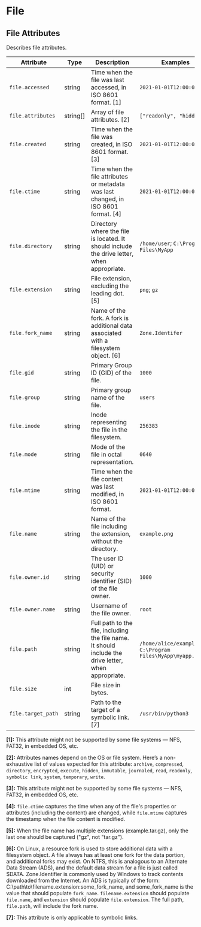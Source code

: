 <!--- Hugo front matter used to generate the website version of this page:
--->

<!-- NOTE: THIS FILE IS AUTOGENERATED. DO NOT EDIT BY HAND. -->
<!-- see templates/registry/markdown/attribute_namespace.md.j2 -->

# File

## File Attributes

Describes file attributes.

| Attribute          | Type     | Description                                                                                           | Examples                                                      | Stability                                                        |
| ------------------ | -------- | ----------------------------------------------------------------------------------------------------- | ------------------------------------------------------------- | ---------------------------------------------------------------- |
| `file.accessed`    | string   | Time when the file was last accessed, in ISO 8601 format. [1]                                         | `2021-01-01T12:00:00Z`                                        | ![Experimental](https://img.shields.io/badge/-experimental-blue) |
| `file.attributes`  | string[] | Array of file attributes. [2]                                                                         | `["readonly", "hidden"]`                                      | ![Experimental](https://img.shields.io/badge/-experimental-blue) |
| `file.created`     | string   | Time when the file was created, in ISO 8601 format. [3]                                               | `2021-01-01T12:00:00Z`                                        | ![Experimental](https://img.shields.io/badge/-experimental-blue) |
| `file.ctime`       | string   | Time when the file attributes or metadata was last changed, in ISO 8601 format. [4]                   | `2021-01-01T12:00:00Z`                                        | ![Experimental](https://img.shields.io/badge/-experimental-blue) |
| `file.directory`   | string   | Directory where the file is located. It should include the drive letter, when appropriate.            | `/home/user`; `C:\Program Files\MyApp`                        | ![Experimental](https://img.shields.io/badge/-experimental-blue) |
| `file.extension`   | string   | File extension, excluding the leading dot. [5]                                                        | `png`; `gz`                                                   | ![Experimental](https://img.shields.io/badge/-experimental-blue) |
| `file.fork_name`   | string   | Name of the fork. A fork is additional data associated with a filesystem object. [6]                  | `Zone.Identifer`                                              | ![Experimental](https://img.shields.io/badge/-experimental-blue) |
| `file.gid`         | string   | Primary Group ID (GID) of the file.                                                                   | `1000`                                                        | ![Experimental](https://img.shields.io/badge/-experimental-blue) |
| `file.group`       | string   | Primary group name of the file.                                                                       | `users`                                                       | ![Experimental](https://img.shields.io/badge/-experimental-blue) |
| `file.inode`       | string   | Inode representing the file in the filesystem.                                                        | `256383`                                                      | ![Experimental](https://img.shields.io/badge/-experimental-blue) |
| `file.mode`        | string   | Mode of the file in octal representation.                                                             | `0640`                                                        | ![Experimental](https://img.shields.io/badge/-experimental-blue) |
| `file.mtime`       | string   | Time when the file content was last modified, in ISO 8601 format.                                     | `2021-01-01T12:00:00Z`                                        | ![Experimental](https://img.shields.io/badge/-experimental-blue) |
| `file.name`        | string   | Name of the file including the extension, without the directory.                                      | `example.png`                                                 | ![Experimental](https://img.shields.io/badge/-experimental-blue) |
| `file.owner.id`    | string   | The user ID (UID) or security identifier (SID) of the file owner.                                     | `1000`                                                        | ![Experimental](https://img.shields.io/badge/-experimental-blue) |
| `file.owner.name`  | string   | Username of the file owner.                                                                           | `root`                                                        | ![Experimental](https://img.shields.io/badge/-experimental-blue) |
| `file.path`        | string   | Full path to the file, including the file name. It should include the drive letter, when appropriate. | `/home/alice/example.png`; `C:\Program Files\MyApp\myapp.exe` | ![Experimental](https://img.shields.io/badge/-experimental-blue) |
| `file.size`        | int      | File size in bytes.                                                                                   |                                                               | ![Experimental](https://img.shields.io/badge/-experimental-blue) |
| `file.target_path` | string   | Path to the target of a symbolic link. [7]                                                            | `/usr/bin/python3`                                            | ![Experimental](https://img.shields.io/badge/-experimental-blue) |

**[1]:** This attribute might not be supported by some file systems — NFS, FAT32, in embedded OS, etc.

**[2]:** Attributes names depend on the OS or file system. Here’s a non-exhaustive list of values expected for this attribute: `archive`, `compressed`, `directory`, `encrypted`, `execute`, `hidden`, `immutable`, `journaled`, `read`, `readonly`, `symbolic link`, `system`, `temporary`, `write`.

**[3]:** This attribute might not be supported by some file systems — NFS, FAT32, in embedded OS, etc.

**[4]:** `file.ctime` captures the time when any of the file's properties or attributes (including the content) are changed, while `file.mtime` captures the timestamp when the file content is modified.

**[5]:** When the file name has multiple extensions (example.tar.gz), only the last one should be captured ("gz", not "tar.gz").

**[6]:** On Linux, a resource fork is used to store additional data with a filesystem object. A file always has at least one fork for the data portion, and additional forks may exist.
On NTFS, this is analogous to an Alternate Data Stream (ADS), and the default data stream for a file is just called $DATA. Zone.Identifier is commonly used by Windows to track contents downloaded from the Internet. An ADS is typically of the form: C:\path\to\filename.extension:some_fork_name, and some_fork_name is the value that should populate `fork_name`. `filename.extension` should populate `file.name`, and `extension` should populate `file.extension`. The full path, `file.path`, will include the fork name.

**[7]:** This attribute is only applicable to symbolic links.
